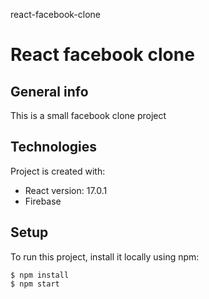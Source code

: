 react-facebook-clone
# React facebook clone

## General info
This is a small facebook clone project
	
## Technologies
Project is created with:
* React version: 17.0.1
* Firebase
	
## Setup
To run this project, install it locally using npm:

```
$ npm install
$ npm start
```